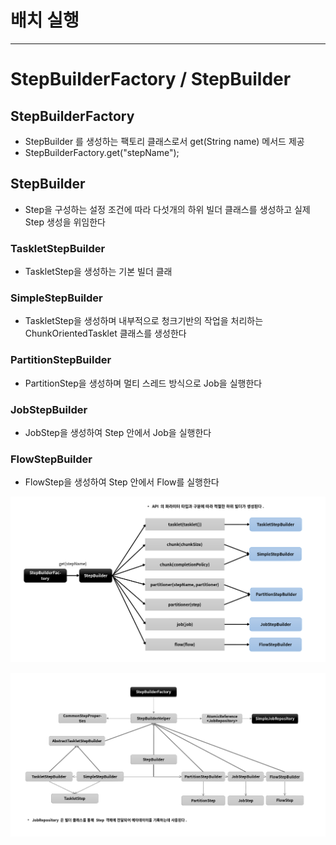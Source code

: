 
# 배치 실행

---

# StepBuilderFactory / StepBuilder

## StepBuilderFactory

- StepBuilder 를 생성하는 팩토리 클래스로서 get(String name) 메서드 제공
- StepBuilderFactory.get("stepName");

## StepBuilder

- Step을 구성하는 설정 조건에 따라 다섯개의 하위 빌더 클래스를 생성하고 실제 Step 생성을 위임한다

### TaskletStepBuilder

- TaskletStep을 생성하는 기본 빌더 클래

### SimpleStepBuilder

- TaskletStep을 생성하며 내부적으로 청크기반의 작업을 처리하는 ChunkOrientedTasklet 클래스를 생성한다

### PartitionStepBuilder

- PartitionStep을 생성하며 멀티 스레드 방식으로 Job을 실행한다 

### JobStepBuilder

- JobStep을 생성하여 Step 안에서 Job을 실행한다 

### FlowStepBuilder

- FlowStep을 생성하여 Step 안에서 Flow를 실행한다

![StepBuilderFactory_API](img/StepBuilderFactory_API.png)

![StepBuilder_struct](img/StepBuilder_struct.png)